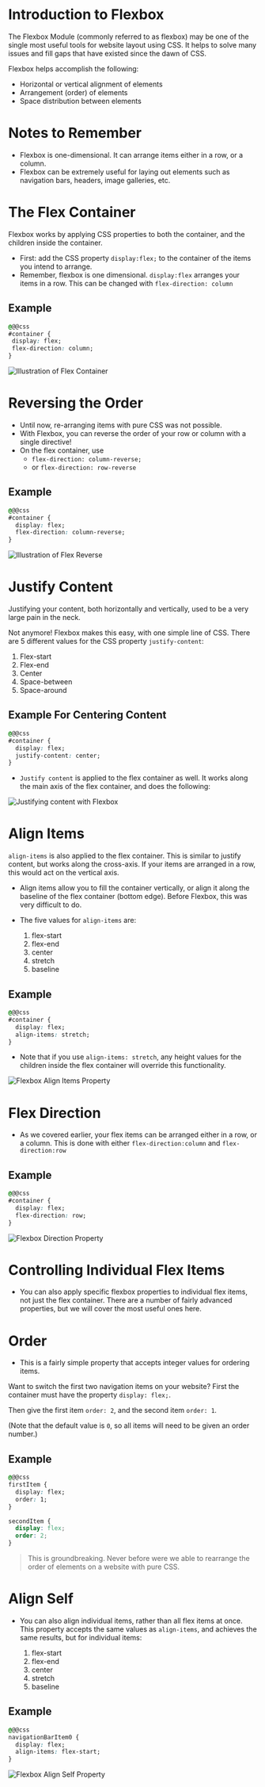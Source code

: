# Introduction to Flexbox

 The Flexbox Module (commonly referred to as flexbox) may be one of the single most useful tools for website layout using CSS. It helps to solve many issues and fill gaps that have existed since the dawn of CSS. 
 
 Flexbox helps accomplish the following:

 * Horizontal or vertical alignment of elements
 * Arrangement (order) of elements 
 * Space distribution between elements

# Notes to Remember

 * Flexbox is one-dimensional. It can arrange items either in a row, or a column.
 * Flexbox can be extremely useful for laying out elements such as navigation bars, headers, image galleries, etc.

# The Flex Container

 Flexbox works by applying CSS properties to both the container, and the children inside the container. 

 * First: add the CSS property `display:flex;` to the container of the items you intend to arrange. 
 * Remember, flexbox is one dimensional. `display:flex` arranges your items in a row. This can be changed with `flex-direction: column`

## Example
 ```css
@@@css
 #container {
  display: flex;
  flex-direction: column;
}
 ```

![Illustration of Flex Container](https://cdn-images-1.medium.com/max/1600/1*4yKnG2-vuPF5XA-BmXADLQ.gif "Flex Container")

# Reversing the Order

* Until now, re-arranging items with pure CSS was not possible.
* With Flexbox, you can reverse the order of your row or column with a single directive!
* On the flex container, use 
  * `flex-direction: column-reverse;` 
  * or `flex-direction: row-reverse`

## Example
```css
@@@css
#container {
  display: flex;
  flex-direction: column-reverse;
}
```

![Illustration of Flex Reverse](https://cdn-images-1.medium.com/max/1000/1*PBr_ncouIehALaEOWmSbpQ.gif "Flex Reverse")

# Justify Content

Justifying your content, both horizontally and vertically, used to be a very large pain in the neck. 

Not anymore! Flexbox makes this easy, with one simple line of CSS. There are 5 different values for the CSS property `justify-content`:

1. Flex-start
2. Flex-end
3. Center
4. Space-between
5. Space-around

## Example For Centering Content
```css
@@@css
#container {
  display: flex;
  justify-content: center;
}
```

* `Justify content` is applied to the flex container as well. It works along the main axis of the flex container, and does the following:

![Justifying content with Flexbox](https://cdn-images-1.medium.com/max/1000/1*2-6Tw8jqWrMKOfIugKyuDA.gif "Justify Content with Flexbox")

# Align Items

`align-items` is also applied to the flex container. This is similar to justify content, but works along the cross-axis. If your items are arranged in a row, this would act on the vertical axis. 

* Align items allow you to fill the container vertically, or align it along the baseline of the flex container (bottom edge). Before Flexbox, this was very difficult to do. 
* The five values for `align-items` are:

  1. flex-start
  2. flex-end
  3. center
  4. stretch
  5. baseline

## Example
```css
@@@css
#container {
  display: flex;
  align-items: stretch;
}
```

* Note that if you use `align-items: stretch`, any height values for the children inside the flex container will override this functionality. 

![Flexbox Align Items Property](https://cdn-images-1.medium.com/max/1000/1*htfdNmRIIFu_veRaFOj5qA.gif "Aligning items with Flexbox")

# Flex Direction

* As we covered earlier, your flex items can be arranged either in a row, or a column. This is done with either `flex-direction:column` and `flex-direction:row`

## Example
```css
@@@css
#container {
  display: flex;
  flex-direction: row;
}
```


 ![Flexbox Direction Property](https://cdn-images-1.medium.com/max/1000/1*htfdNmRIIFu_veRaFOj5qA.gif "Flex direction with Flexbox")

# Controlling Individual Flex Items

* You can also apply specific flexbox properties to individual flex items, not just the flex container. There are a number of fairly advanced properties, but we will cover the most useful ones here.

# Order

* This is a fairly simple property that accepts integer values for ordering items.

Want to switch the first two navigation items on your website? First the container must have the property `display: flex;`. 

Then give the first item `order: 2`, and the second item `order: 1`. 

(Note that the default value is `0`, so all items will need to be given an order number.)

## Example 
```css
@@@css
firstItem {
  display: flex;
  order: 1;
}

secondItem {
  display: flex;
  order: 2;
}
```

> This is groundbreaking. Never before were we able to rearrange the order of elements on a website with pure CSS.

# Align Self 

* You can also align individual items, rather than all flex items at once. This property accepts the same values as `align-items`, and achieves the same results, but for individual items:

  1. flex-start
  2. flex-end
  3. center
  4. stretch
  5. baseline

## Example 
```css
@@@css
navigationBarItem0 {
  display: flex;
  align-items: flex-start;
}
```

![Flexbox Align Self Property](https://cdn-images-1.medium.com/max/1000/1*HIADl1oL6pxXb2dMh_pXSQ.gif "Self aligning with Flexbox")
